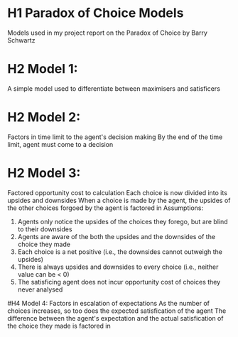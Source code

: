 # H1 Paradox of Choice Models
Models used in my project report on the Paradox of Choice by Barry Schwartz

# H2 Model 1: 
A simple model used to differentiate between maximisers and satisficers

# H2 Model 2:
Factors in time limit to the agent's decision making
By the end of the time limit, agent must come to a decision

# H2 Model 3: 
Factored opportunity cost to calculation
Each choice is now divided into its upsides and downsides
When a choice is made by the agent, the upsides of the other choices forgoed by the agent is factored in
Assumptions: 
1) Agents only notice the upsides of the choices they forego, but are blind to their downsides
2) Agents are aware of the both the upsides and the downsides of the choice they made
3) Each choice is a net positive (i.e., the downsides cannot outweigh the upsides)
4) There is always upsides and downsides to every choice (i.e., neither value can be < 0)
5) The satisficing agent does not incur opportunity cost of choices they never analysed

#H4 Model 4:
Factors in escalation of expectations
As the number of choices increases, so too does the expected satisfication of the agent
The difference between the agent's expectation and the actual satisfication of the choice they made is factored in
